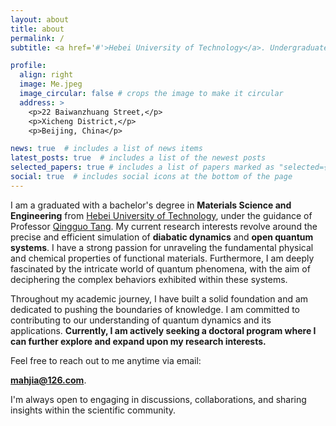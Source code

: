 ```yaml
---
layout: about
title: about
permalink: /
subtitle: <a href='#'>Hebei University of Technology</a>. Undergraduate Student(graduated).

profile:
  align: right
  image: Me.jpeg
  image_circular: false # crops the image to make it circular
  address: >
    <p>22 Baiwanzhuang Street,</p>
    <p>Xicheng District,</p>
    <p>Beijing, China</p>

news: true  # includes a list of news items
latest_posts: true  # includes a list of the newest posts
selected_papers: true # includes a list of papers marked as "selected={true}"
social: true  # includes social icons at the bottom of the page
---
```

I am a graduated with a bachelor's degree in **Materials Science and Engineering** from [Hebei University of Technology](https://www.hebut.edu.cn), under the guidance of Professor [Qingguo Tang](https://clxy.hebut.edu.cn/szdw/yjy/98915.htm). My current research interests revolve around the precise and efficient simulation of **diabatic dynamics** and **open quantum systems**. I have a strong passion for unraveling the fundamental physical and chemical properties of functional materials. Furthermore, I am deeply fascinated by the intricate world of quantum phenomena, with the aim of deciphering the complex behaviors exhibited within these systems.

Throughout my academic journey, I have built a solid foundation and am dedicated to pushing the boundaries of knowledge. I am committed to contributing to our understanding of quantum dynamics and its applications. **Currently, I am actively seeking a doctoral program where I can further explore and expand upon my research interests.**

Feel free to reach out to me anytime via email:

**mahjia@126.com**.

I'm always open to engaging in discussions, collaborations, and sharing insights within the scientific community.
